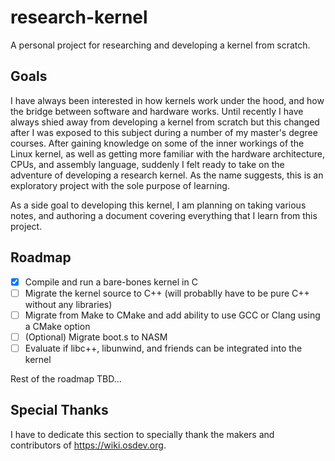 # research-kernel
A personal project for researching and developing a kernel from scratch.

## Goals
I have always been interested in how kernels work under the hood, and how the bridge between software and hardware works. Until recently I have always shied away from developing a kernel from scratch but this changed after I was exposed to this subject during a number of my master's degree courses. After gaining knowledge on some of the inner workings of the Linux kernel, as well as getting more familiar with the hardware architecture, CPUs, and assembly language, suddenly I felt ready to take on the adventure of developing a research kernel. As the name suggests, this is an exploratory project with the sole purpose of learning.

As a side goal to developing this kernel, I am planning on taking various notes, and authoring a document covering everything that I learn from this project.

## Roadmap
- [x] Compile and run a bare-bones kernel in C
- [ ] Migrate the kernel source to C++ (will probablly have to be pure C++ without any libraries)
- [ ] Migrate from Make to CMake and add ability to use GCC or Clang using a CMake option
- [ ] (Optional) Migrate boot.s to NASM
- [ ] Evaluate if libc++, libunwind, and friends can be integrated into the kernel

Rest of the roadmap TBD...

## Special Thanks
I have to dedicate this section to specially thank the makers and contributors of https://wiki.osdev.org.
